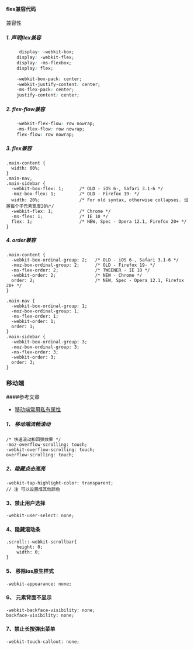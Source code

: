 #### flex兼容代码
兼容性

##### 1. 声明flex兼容
 
``` css
	 display: -webkit-box;
    display: -webkit-flex;
    display: -ms-flexbox;
    display: flex;

    -webkit-box-pack: center;
    -webkit-justify-content: center;
    -ms-flex-pack: center;
    justify-content: center;
```

##### 2. flex-flow兼容
 
``` css
    -webkit-flex-flow: row nowrap;
    -ms-flex-flow: row nowrap;
    flex-flow: row nowrap;
```

##### 3. flex兼容

```
.main-content {
  width: 60%;
}
.main-nav,
.main-sidebar {
  -webkit-box-flex: 1;      /* OLD - iOS 6-, Safari 3.1-6 */
  -moz-box-flex: 1;         /* OLD - Firefox 19- */
  width: 20%;               /* For old syntax, otherwise collapses. 设置每个子元素宽度20%*/
  -webkit-flex: 1;          /* Chrome */
  -ms-flex: 1;              /* IE 10 */
  flex: 1;                  /* NEW, Spec - Opera 12.1, Firefox 20+ */
}
```

##### 4. order兼容

```
.main-content {
  -webkit-box-ordinal-group: 2;   /* OLD - iOS 6-, Safari 3.1-6 */
  -moz-box-ordinal-group: 2;      /* OLD - Firefox 19- */
  -ms-flex-order: 2;              /* TWEENER - IE 10 */
  -webkit-order: 2;               /* NEW - Chrome */
  order: 2;                       /* NEW, Spec - Opera 12.1, Firefox 20+ */
}

.main-nav {
  -webkit-box-ordinal-group: 1;  
  -moz-box-ordinal-group: 1;     
  -ms-flex-order: 1;     
  -webkit-order: 1;  
  order: 1;
}
.main-sidebar {
  -webkit-box-ordinal-group: 3;  
  -moz-box-ordinal-group: 3;     
  -ms-flex-order: 3;     
  -webkit-order: 3;  
  order: 3;
}
```

### 移动端
####参考文章
- [移动端常用私有属性](https://guide.aotu.io/docs/css/webkit.html)

##### 1、 移动端流畅滚动

```
/* 快速滚动和回弹效果 */
-moz-overflow-scrolling: touch;
-webkit-overflow-scrolling: touch;
overflow-scrolling: touch;
```
##### 2、隐藏点击高亮

```
-webkit-tap-highlight-color: transparent;
// 注 可以设置成其他颜色
```

#### 3、禁止用户选择

```
-webkit-user-select: none;
```

#### 4、隐藏滚动条

```
.scroll::-webkit-scrollbar{
	height: 0;
	width: 0;
}
```

#### 5、 移除ios原生样式

```
-webkit-appearance: none;
```

#### 6、 元素背面不显示

```
-webkit-backface-visibility: none;
backface-visibility: none;
```

#### 7、禁止长按弹出菜单

```
-webkit-touch-callout: none; 
```
